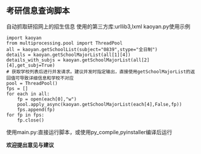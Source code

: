 ## 考研信息查询脚本
自动抓取研招网上的招生信息
使用的第三方库:urllib3,lxml
kaoyan.py使用示例
```
import kaoyan
from multiprocessing.pool import ThreadPool
all = kaoyan.getSchoolList(subject="0839",stype="全日制")
details = kaoyan.getSchoolMajorList(all[1][4])
details_with_subjs = kaoyan.getSchoolMajorList(all[2][4],get_subj=True)
# 获取学校列表后进行并发请求。建议并发时指定输出，直接使用getSchoolMajorList的返回值可导致详细信息和学校不对应
pool = ThreadPool()
fps = []
for each in all:
    fp = open(each[0],"w")
    pool.apply_async(kaoyan.getSchoolMajorList(each[4],False,fp))
    fps.append(fp)
for fp in fps:
    fp.close()
```

使用main.py:直接运行脚本，或使用py_compile,pyinstaller编译后运行

**欢迎提出意见与建议**